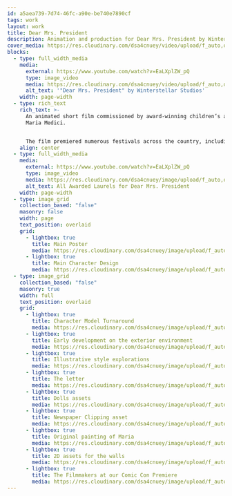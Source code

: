 ```yaml
---
id: a5aea739-7d74-46fc-a90e-be740e7890cf
tags: work
layout: work
title: Dear Mrs. President
description: Animation and production for Dear Mrs. President by Winterstellar Studios
cover_media: https://res.cloudinary.com/dsa4cnuey/video/upload/f_auto,q_auto/v1671618637/Work/Dear%20Mrs.%20President/Dear_Mrs_President_-_Cover_zheety.mp4
blocks:
  - type: full_width_media
    media:
      external: https://www.youtube.com/watch?v=EaLXplZW_pQ
      type: image_video
      media: https://res.cloudinary.com/dsa4cnuey/video/upload/f_auto,q_auto/v1671620908/Work/Dear%20Mrs.%20President/Dear_Mrs_President_-_Internet2_1_jsou8t.mp4
      alt_text: '"Dear Mrs. President" by Winterstellar Studios'
    width: page-width
  - type: rich_text
    rich_text: >-
      An animated short film commissioned by award-winning children’s author Ana
      Maria Medici.


      The film premiered numerous festivals across the country, including a screening at San Diego Comic Con in Summer 2022
    align: center
  - type: full_width_media
    media:
      external: https://www.youtube.com/watch?v=EaLXplZW_pQ
      type: image_video
      media: https://res.cloudinary.com/dsa4cnuey/image/upload/f_auto,q_auto/v1671619529/Work/Dear%20Mrs.%20President/All_Laurels_j7pl4p.png
      alt_text: All Awarded Laurels for Dear Mrs. President
    width: page-width
  - type: image_grid
    collection_based: "false"
    masonry: false
    width: page
    text_position: overlaid
    grid:
      - lightbox: true
        title: Main Poster
        media: https://res.cloudinary.com/dsa4cnuey/image/upload/f_auto,q_auto/v1670991048/Work/Dear%20Mrs.%20President/MRSPRES_POSTER-KeyVisual_Final_PC_5-17-21_j2lnr4.png
      - lightbox: true
        title: Main Character Design
        media: https://res.cloudinary.com/dsa4cnuey/image/upload/f_auto,q_auto/v1670990946/Work/Dear%20Mrs.%20President/NAYAlineless_JR_5-16-21_bzneoi.png
  - type: image_grid
    collection_based: "false"
    masonry: true
    width: full
    text_position: overlaid
    grid:
      - lightbox: true
        title: Character Model Turnaround
        media: https://res.cloudinary.com/dsa4cnuey/image/upload/f_auto,q_auto/v1670991057/Work/Dear%20Mrs.%20President/President_girl_v004_b9o5uj.png
      - lightbox: true
        title: Early development on the exterior environment
        media: https://res.cloudinary.com/dsa4cnuey/image/upload/f_auto,q_auto/v1670991003/Work/Dear%20Mrs.%20President/unknown4_jcwazk.png
      - lightbox: true
        title: Illustrative style explorations
        media: https://res.cloudinary.com/dsa4cnuey/image/upload/f_auto,q_auto/v1670990955/Work/Dear%20Mrs.%20President/Doodles_zefogk.png
      - lightbox: true
        title: The letter
        media: https://res.cloudinary.com/dsa4cnuey/image/upload/f_auto,q_auto/v1670991032/Work/Dear%20Mrs.%20President/DMP_Letter_Asset_sketch_color1_uizh1f.png
      - lightbox: true
        title: Dolls assets
        media: https://res.cloudinary.com/dsa4cnuey/image/upload/f_auto,q_auto/v1670991039/Work/Dear%20Mrs.%20President/Screenshot_2021-08-02_191626_g1lzpt.png
      - lightbox: true
        title: Newspaper Clipping asset
        media: https://res.cloudinary.com/dsa4cnuey/image/upload/f_auto,q_auto/v1670991059/Work/Dear%20Mrs.%20President/DMP_News_Clippings4_rdcbs3.png
      - lightbox: true
        title: Original painting of Maria
        media: https://res.cloudinary.com/dsa4cnuey/image/upload/f_auto,q_auto/v1670991040/Work/Dear%20Mrs.%20President/photoinframe2_xpvdoh.jpg
      - lightbox: true
        title: 2D assets for the walls
        media: https://res.cloudinary.com/dsa4cnuey/image/upload/f_auto,q_auto/v1670991048/Work/Dear%20Mrs.%20President/wallDecor_o93evo.png
      - lightbox: true
        title: The Filmmakers at our Comic Con Premiere
        media: https://res.cloudinary.com/dsa4cnuey/image/upload/f_auto,q_auto/v1670991024/Work/Dear%20Mrs.%20President/Comic_Con_iejr1d.jpg
---
```

